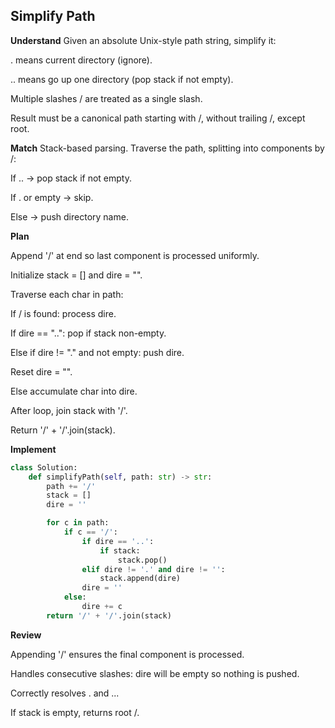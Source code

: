 ## Simplify Path
**Understand**
Given an absolute Unix-style path string, simplify it:

. means current directory (ignore).

.. means go up one directory (pop stack if not empty).

Multiple slashes / are treated as a single slash.

Result must be a canonical path starting with /, without trailing /, except root.

**Match**
Stack-based parsing. Traverse the path, splitting into components by /:

If .. → pop stack if not empty.

If . or empty → skip.

Else → push directory name.

**Plan**

Append '/' at end so last component is processed uniformly.

Initialize stack = [] and dire = "".

Traverse each char in path:

If / is found: process dire.

If dire == "..": pop if stack non-empty.

Else if dire != "." and not empty: push dire.

Reset dire = "".

Else accumulate char into dire.

After loop, join stack with '/'.

Return '/' + '/'.join(stack).

**Implement**
```py
class Solution:
    def simplifyPath(self, path: str) -> str:
        path += '/'
        stack = []
        dire = ''

        for c in path:
            if c == '/':
                if dire == '..':
                    if stack: 
                        stack.pop()
                elif dire != '.' and dire != '':
                    stack.append(dire)
                dire = ''
            else:
                dire += c
        return '/' + '/'.join(stack)
```

**Review**

Appending '/' ensures the final component is processed.

Handles consecutive slashes: dire will be empty so nothing is pushed.

Correctly resolves . and ...

If stack is empty, returns root /.